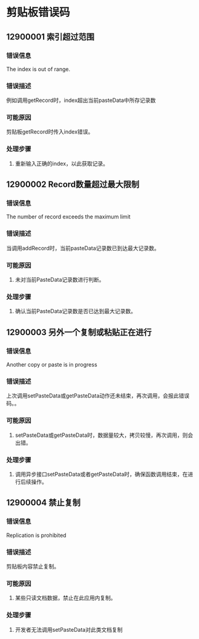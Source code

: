 # 剪贴板错误码

## 12900001 索引超过范围

### 错误信息

The index is out of range.

### 错误描述

例如调用getRecord时，index超出当前pasteData中所存记录数

### 可能原因

剪贴板getRecord时传入index错误。

### 处理步骤

1. 重新输入正确的index，以此获取记录。

## 12900002 Record数量超过最大限制

### 错误信息

The number of record exceeds the maximum limit

### 错误描述

当调用addRecord时，当前pasteData记录数已到达最大记录数。

### 可能原因

1. 未对当前PasteData记录数进行判断。

### 处理步骤

1. 确认当前PasteData记录数是否已达到最大记录数。

## 12900003 另外一个复制或粘贴正在进行

### 错误信息

Another copy or paste is in progress

### 错误描述

上次调用setPasteData或getPasteData动作还未结束，再次调用，会报此错误码。。

### 可能原因

1. setPasteData或getPasteData时，数据量较大，拷贝较慢，再次调用，则会出错。

### 处理步骤

1. 调用异步接口setPasteData或者getPasteData时，确保函数调用结束，在进行后续操作。

## 12900004 禁止复制

### 错误信息

Replication is prohibited

### 错误描述

剪贴板内容禁止复制。

### 可能原因

1. 某些只读文档数据，禁止在此应用内复制。

### 处理步骤

1. 开发者无法调用setPasteData对此类文档复制